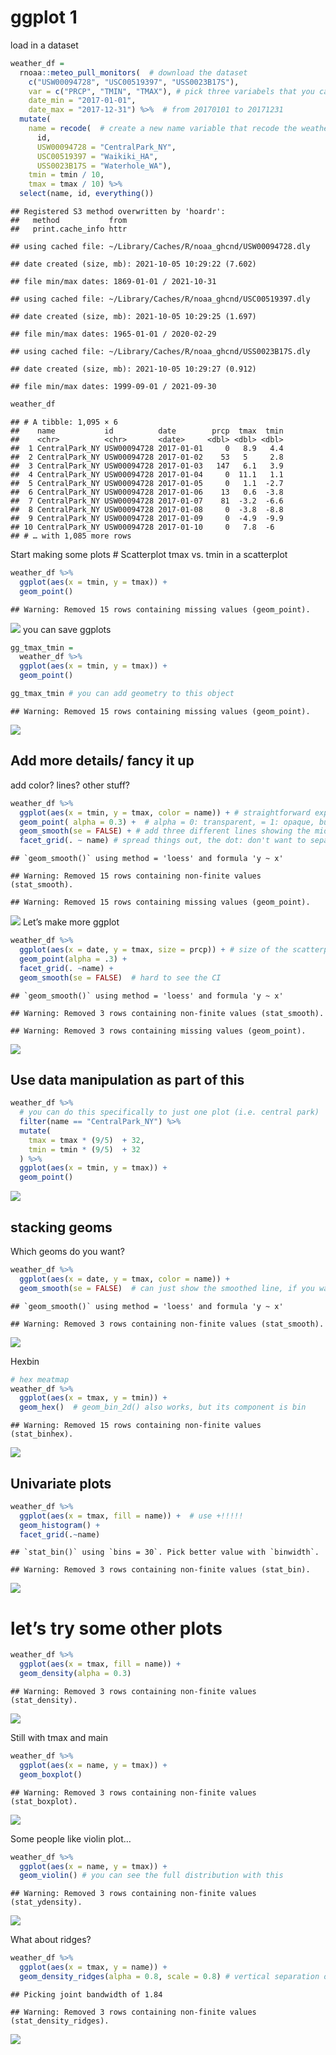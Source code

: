 ggplot 1
================

load in a dataset

``` r
weather_df = 
  rnoaa::meteo_pull_monitors(  # download the dataset 
    c("USW00094728", "USC00519397", "USS0023B17S"),
    var = c("PRCP", "TMIN", "TMAX"), # pick three variabels that you care about
    date_min = "2017-01-01",
    date_max = "2017-12-31") %>%  # from 20170101 to 20171231
  mutate(
    name = recode(  # create a new name variable that recode the weather station
      id, 
      USW00094728 = "CentralPark_NY", 
      USC00519397 = "Waikiki_HA",
      USS0023B17S = "Waterhole_WA"),
    tmin = tmin / 10,
    tmax = tmax / 10) %>%
  select(name, id, everything())
```

    ## Registered S3 method overwritten by 'hoardr':
    ##   method           from
    ##   print.cache_info httr

    ## using cached file: ~/Library/Caches/R/noaa_ghcnd/USW00094728.dly

    ## date created (size, mb): 2021-10-05 10:29:22 (7.602)

    ## file min/max dates: 1869-01-01 / 2021-10-31

    ## using cached file: ~/Library/Caches/R/noaa_ghcnd/USC00519397.dly

    ## date created (size, mb): 2021-10-05 10:29:25 (1.697)

    ## file min/max dates: 1965-01-01 / 2020-02-29

    ## using cached file: ~/Library/Caches/R/noaa_ghcnd/USS0023B17S.dly

    ## date created (size, mb): 2021-10-05 10:29:27 (0.912)

    ## file min/max dates: 1999-09-01 / 2021-09-30

``` r
weather_df
```

    ## # A tibble: 1,095 × 6
    ##    name           id          date        prcp  tmax  tmin
    ##    <chr>          <chr>       <date>     <dbl> <dbl> <dbl>
    ##  1 CentralPark_NY USW00094728 2017-01-01     0   8.9   4.4
    ##  2 CentralPark_NY USW00094728 2017-01-02    53   5     2.8
    ##  3 CentralPark_NY USW00094728 2017-01-03   147   6.1   3.9
    ##  4 CentralPark_NY USW00094728 2017-01-04     0  11.1   1.1
    ##  5 CentralPark_NY USW00094728 2017-01-05     0   1.1  -2.7
    ##  6 CentralPark_NY USW00094728 2017-01-06    13   0.6  -3.8
    ##  7 CentralPark_NY USW00094728 2017-01-07    81  -3.2  -6.6
    ##  8 CentralPark_NY USW00094728 2017-01-08     0  -3.8  -8.8
    ##  9 CentralPark_NY USW00094728 2017-01-09     0  -4.9  -9.9
    ## 10 CentralPark_NY USW00094728 2017-01-10     0   7.8  -6  
    ## # … with 1,085 more rows

Start making some plots # Scatterplot tmax vs. tmin in a scatterplot

``` r
weather_df %>% 
  ggplot(aes(x = tmin, y = tmax)) + 
  geom_point()
```

    ## Warning: Removed 15 rows containing missing values (geom_point).

![](visualization_pt1_files/figure-gfm/unnamed-chunk-4-1.png)<!-- -->
you can save ggplots

``` r
gg_tmax_tmin = 
  weather_df %>% 
  ggplot(aes(x = tmin, y = tmax)) +
  geom_point()

gg_tmax_tmin # you can add geometry to this object
```

    ## Warning: Removed 15 rows containing missing values (geom_point).

![](visualization_pt1_files/figure-gfm/unnamed-chunk-5-1.png)<!-- -->

## Add more details/ fancy it up

add color? lines? other stuff?

``` r
weather_df %>% 
  ggplot(aes(x = tmin, y = tmax, color = name)) + # straightforward explanation
  geom_point( alpha = 0.3) +  # alpha = 0: transparent, = 1: opaque, but the line is left along. you can set the geometry specific aesthetic by adding the aes() here or in ggplot() function (this will be global)
  geom_smooth(se = FALSE) + # add three different lines showing the middle of the data set (nonlinear), Display confidence interval around smooth? 
  facet_grid(. ~ name) # spread things out, the dot: don't want to separate the rows, just give me three separate columns
```

    ## `geom_smooth()` using method = 'loess' and formula 'y ~ x'

    ## Warning: Removed 15 rows containing non-finite values (stat_smooth).

    ## Warning: Removed 15 rows containing missing values (geom_point).

![](visualization_pt1_files/figure-gfm/unnamed-chunk-6-1.png)<!-- -->
Let’s make more ggplot

``` r
weather_df %>% 
  ggplot(aes(x = date, y = tmax, size = prcp)) + # size of the scatterplot is proportional to the precipitation
  geom_point(alpha = .3) + 
  facet_grid(. ~name) + 
  geom_smooth(se = FALSE)  # hard to see the CI
```

    ## `geom_smooth()` using method = 'loess' and formula 'y ~ x'

    ## Warning: Removed 3 rows containing non-finite values (stat_smooth).

    ## Warning: Removed 3 rows containing missing values (geom_point).

![](visualization_pt1_files/figure-gfm/unnamed-chunk-7-1.png)<!-- -->

## Use data manipulation as part of this

``` r
weather_df %>% 
  # you can do this specifically to just one plot (i.e. central park)
  filter(name == "CentralPark_NY") %>% 
  mutate(
    tmax = tmax * (9/5)  + 32,
    tmin = tmin * (9/5)  + 32 
  ) %>% 
  ggplot(aes(x = tmin, y = tmax)) + 
  geom_point()
```

![](visualization_pt1_files/figure-gfm/unnamed-chunk-8-1.png)<!-- -->

## stacking geoms

Which geoms do you want?

``` r
weather_df %>% 
  ggplot(aes(x = date, y = tmax, color = name)) + 
  geom_smooth(se = FALSE)  # can just show the smoothed line, if you want to show the points, you need to tell ggplot
```

    ## `geom_smooth()` using method = 'loess' and formula 'y ~ x'

    ## Warning: Removed 3 rows containing non-finite values (stat_smooth).

![](visualization_pt1_files/figure-gfm/unnamed-chunk-9-1.png)<!-- -->

Hexbin

``` r
# hex meatmap
weather_df %>% 
  ggplot(aes(x = tmax, y = tmin)) + 
  geom_hex()  # geom_bin_2d() also works, but its component is bin
```

    ## Warning: Removed 15 rows containing non-finite values (stat_binhex).

![](visualization_pt1_files/figure-gfm/unnamed-chunk-10-1.png)<!-- -->

## Univariate plots

``` r
weather_df %>% 
  ggplot(aes(x = tmax, fill = name)) +  # use +!!!!!
  geom_histogram() + 
  facet_grid(.~name)
```

    ## `stat_bin()` using `bins = 30`. Pick better value with `binwidth`.

    ## Warning: Removed 3 rows containing non-finite values (stat_bin).

![](visualization_pt1_files/figure-gfm/unnamed-chunk-11-1.png)<!-- -->

# let’s try some other plots

``` r
weather_df %>% 
  ggplot(aes(x = tmax, fill = name)) +
  geom_density(alpha = 0.3)
```

    ## Warning: Removed 3 rows containing non-finite values (stat_density).

![](visualization_pt1_files/figure-gfm/unnamed-chunk-12-1.png)<!-- -->

Still with tmax and main

``` r
weather_df %>% 
  ggplot(aes(x = name, y = tmax)) +
  geom_boxplot()
```

    ## Warning: Removed 3 rows containing non-finite values (stat_boxplot).

![](visualization_pt1_files/figure-gfm/unnamed-chunk-13-1.png)<!-- -->

Some people like violin plot…

``` r
weather_df %>% 
  ggplot(aes(x = name, y = tmax)) +
  geom_violin() # you can see the full distribution with this
```

    ## Warning: Removed 3 rows containing non-finite values (stat_ydensity).

![](visualization_pt1_files/figure-gfm/unnamed-chunk-14-1.png)<!-- -->

What about ridges?

``` r
weather_df %>% 
  ggplot(aes(x = tmax, y = name)) +
  geom_density_ridges(alpha = 0.8, scale = 0.8) # vertical separation of the plots, instead of on top of each other, scale: change separation between lines
```

    ## Picking joint bandwidth of 1.84

    ## Warning: Removed 3 rows containing non-finite values (stat_density_ridges).

![](visualization_pt1_files/figure-gfm/unnamed-chunk-15-1.png)<!-- -->
